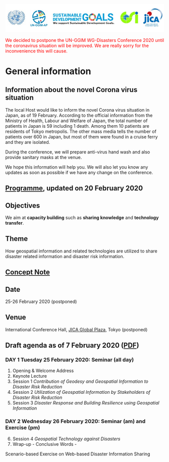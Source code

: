 ![banner](banner.jpg)

<font color="#ff0000">We decided to postpone the UN-GGIM WG-Disasters Conference 2020 until the coronavirus situation will be improved. We are really sorry for the inconvenience this will cause.</font>

# General information

## Information about the novel Corona virus situation
The local Host would like to inform the novel Corona virus situation in Japan, as of 19 February. According to the official information from the Ministry of Health, Labour and Welfare of Japan, the total number of patients in Japan is 59 including 1 death. Among them 10 patients are residents of Tokyo metropolis. The other mass media tells the number of patients over 600 in Japan, but most of them were found in a cruise ferry and they are isolated.

During the conference, we will prepare anti-virus hand wash and also provide sanitary masks at the venue. 

We hope this information will help you. We will also let you know any updates as soon as possible if we have any change on the conference.

## [Programme](programme.pdf), updated on 20 February 2020

## Objectives

We aim at **capacity building** such as **sharing knowledge** and **technology transfer**.

## Theme

How geospatial information and related technologies are utilized to share disaster related information and disaster risk information.

## [Concept Note](concept_note.md)

## Date

25-26 February 2020 (postponed)

## Venue

International Conference Hall, [JICA Global Plaza](access.pdf), Tokyo (postponed)

## Draft agenda as of 7 February 2020 ([PDF](agenda.pdf))
### DAY 1 Tuesday 25 February 2020: Seminar (all day)

<ol>
  <li>Opening & Welcome Address</li>
  <li>Keynote Lecture</li>
  <li>Session 1 <i>Contribution of Geodesy and Geospatial Information to Disaster Risk Reduction</i></li>
  <li>Session 2 <i>Utilization of Geospatial Information by Stakeholders of Disaster Risk Reduction</i></li>
  <li>Session 3 <i>Disaster Response and Building Resilience using Geospatial Information</i></li>
</ol>

### DAY 2 Wednesday 26 February 2020: Seminar (am) and Exercise (pm)

<ol start='6'>
 <li>Session 4 <i>Geospatial Technology against Disasters</i></li>
 <li>Wrap-up - Conclusive Words -</li>
</ol>

Scenario-based Exercise on Web-based Disaster Information Sharing
